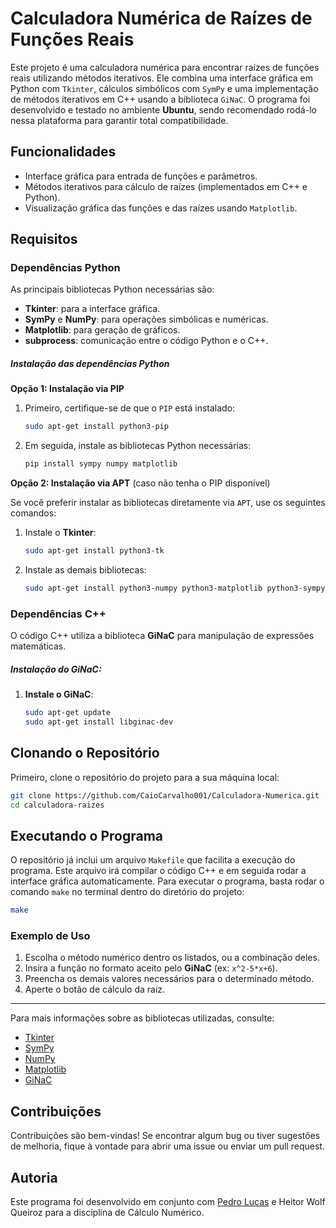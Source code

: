 # Calculadora Numérica de Raízes de Funções Reais

Este projeto é uma calculadora numérica para encontrar raízes de funções reais utilizando métodos iterativos. Ele combina uma interface gráfica em Python com `Tkinter`, cálculos simbólicos com `SymPy` e uma implementação de métodos iterativos em C++ usando a biblioteca `GiNaC`. O programa foi desenvolvido e testado no ambiente **Ubuntu**, sendo recomendado rodá-lo nessa plataforma para garantir total compatibilidade.

## Funcionalidades

- Interface gráfica para entrada de funções e parâmetros.
- Métodos iterativos para cálculo de raízes (implementados em C++ e Python).
- Visualização gráfica das funções e das raízes usando `Matplotlib`.

## Requisitos

### Dependências Python

As principais bibliotecas Python necessárias são:

- **Tkinter**: para a interface gráfica.
- **SymPy** e **NumPy**: para operações simbólicas e numéricas.
- **Matplotlib**: para geração de gráficos.
- **subprocess**: comunicação entre o código Python e o C++.

##### Instalação das dependências Python

**Opção 1: Instalação via PIP**

1. Primeiro, certifique-se de que o `PIP` está instalado:
   ```bash
   sudo apt-get install python3-pip
   ```

2. Em seguida, instale as bibliotecas Python necessárias:
   ```bash
   pip install sympy numpy matplotlib
   ```

**Opção 2: Instalação via APT** (caso não tenha o PIP disponível)

Se você preferir instalar as bibliotecas diretamente via `APT`, use os seguintes comandos:

1. Instale o **Tkinter**:
   ```bash
   sudo apt-get install python3-tk
   ```

2. Instale as demais bibliotecas:
   ```bash
   sudo apt-get install python3-numpy python3-matplotlib python3-sympy
   ```
### Dependências C++

O código C++ utiliza a biblioteca **GiNaC** para manipulação de expressões matemáticas.

##### Instalação do GiNaC:

1. **Instale o GiNaC**:
   ```bash
   sudo apt-get update
   sudo apt-get install libginac-dev
   ```

## Clonando o Repositório

Primeiro, clone o repositório do projeto para a sua máquina local:

```bash
git clone https://github.com/CaioCarvalho001/Calculadora-Numerica.git
cd calculadora-raizes
```

## Executando o Programa

O repositório já inclui um arquivo `Makefile` que facilita a execução do programa. Este arquivo irá compilar o código C++ e em seguida rodar a interface gráfica automaticamente. Para executar o programa, basta rodar o comando `make` no terminal dentro do diretório do projeto:

```bash
make
```
### Exemplo de Uso

1. Escolha o método numérico dentro os listados, ou a combinação deles.
2. Insira a função no formato aceito pelo **GiNaC** (ex: `x^2-5*x+6`).
3. Preencha os demais valores necessários para o determinado método.
4. Aperte o botão de cálculo da raiz.

---

Para mais informações sobre as bibliotecas utilizadas, consulte:

- [Tkinter](https://docs.python.org/3/library/tkinter.html)
- [SymPy](https://www.sympy.org/)
- [NumPy](https://numpy.org/)
- [Matplotlib](https://matplotlib.org/)
- [GiNaC](http://www.ginac.de/)

## Contribuições

Contribuições são bem-vindas! Se encontrar algum bug ou tiver sugestões de melhoria, fique à vontade para abrir uma issue ou enviar um pull request.

## Autoria

Este programa foi desenvolvido em conjunto com [Pedro Lucas](https://github.com/Lucasferreira08/) e Heitor Wolf Queiroz para a disciplina de Cálculo Numérico.